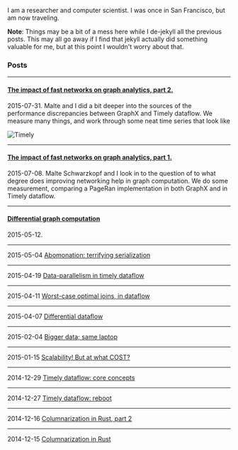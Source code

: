 I am a researcher and computer scientist. I was once in San Francisco, but am now traveling.

**Note**: Things may be a bit of a mess here while I de-jekyll all the previous posts. This may all go away if I find that jekyll actually did something valuable for me, but at this point I wouldn't worry about that.


### Posts

---

#### [The impact of fast networks on graph analytics, part 2.](https://github.com/frankmcsherry/blog/blob/master/posts/2015-07-31.md)

2015-07-31.  Malte and I did a bit deeper into the sources of the performance discrepancies between GraphX and Timely dataflow. We measure many things, and work through some neat time series that look like

![Timely](https://github.com/frankmcsherry/blog/blob/master/assets/timeseries/pagerank/timely_uk_16x8_10g/caelum-401.png)

---

#### [The impact of fast networks on graph analytics, part 1.](https://github.com/frankmcsherry/blog/blob/master/posts/2015-07-08.md)

2015-07-08. Malte Schwarzkopf and I look in to the question of to what degree does improving networking help in graph computation. We do some measurement, comparing a PageRan implementation in both GraphX and in Timely dataflow.

---

#### [Differential graph computation](https://github.com/frankmcsherry/blob/master/blog/posts/2015-05-12.md)

2015-05-12.


---

2015-05-04 [Abomonation: terrifying serialization](https://github.com/frankmcsherry/blob/master/blog/posts/2015-05-04.md)

---

2015-04-19 [Data-parallelism in timely dataflow](https://github.com/frankmcsherry/blog/blob/master/posts/2015-04-19.md)

---

2015-04-11 [Worst-case optimal joins, in dataflow](https://github.com/frankmcsherry/blog/blob/master/posts/2015-04-11.md)

---

2015-04-07 [Differential dataflow](https://github.com/frankmcsherry/blog/blob/master/posts/2015-04-07.md)

---

2015-02-04 [Bigger data; same laptop](https://github.com/frankmcsherry/blog/blob/master/posts/2015-02-04.md)

---

2015-01-15 [Scalability! But at what COST?](https://github.com/frankmcsherry/blog/blob/master/posts/2015-01-15.md)

---

2014-12-29 [Timely dataflow: core concepts](https://github.com/frankmcsherry/blog/blob/master/posts/2015-12-29.md)

---

2014-12-27 [Timely dataflow: reboot](https://github.com/frankmcsherry/blog/blob/master/posts/2015-12-27.md)

---

2014-12-16 [Columnarization in Rust, part 2](https://github.com/frankmcsherry/blog/blob/master/posts/2015-12-16.md)

---

2014-12-15 [Columnarization in Rust](https://github.com/frankmcsherry/blog/blob/master/posts/2015-12-15.md)
